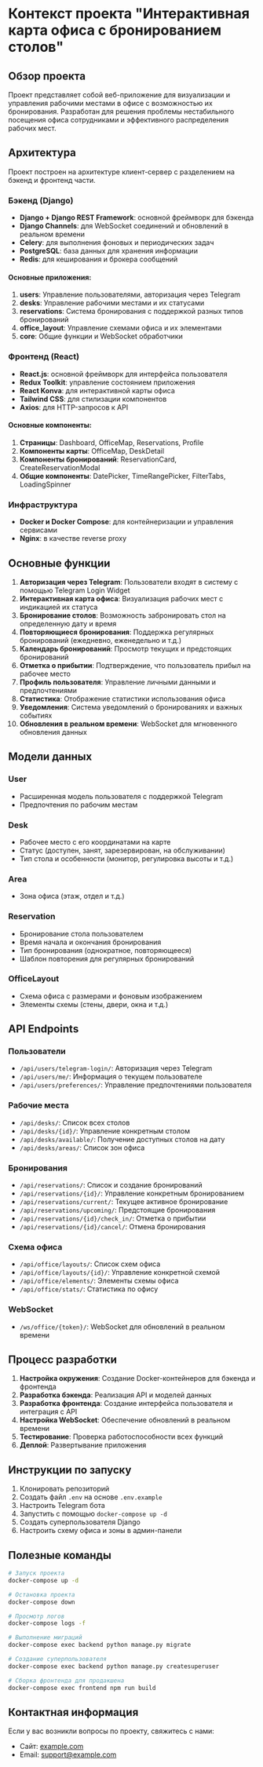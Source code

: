 # Контекст проекта "Интерактивная карта офиса с бронированием столов"

## Обзор проекта

Проект представляет собой веб-приложение для визуализации и управления рабочими местами в офисе с возможностью их бронирования. Разработан для решения проблемы нестабильного посещения офиса сотрудниками и эффективного распределения рабочих мест.

## Архитектура

Проект построен на архитектуре клиент-сервер с разделением на бэкенд и фронтенд части.

### Бэкенд (Django)

- **Django + Django REST Framework**: основной фреймворк для бэкенда
- **Django Channels**: для WebSocket соединений и обновлений в реальном времени
- **Celery**: для выполнения фоновых и периодических задач
- **PostgreSQL**: база данных для хранения информации
- **Redis**: для кеширования и брокера сообщений

#### Основные приложения:

1. **users**: Управление пользователями, авторизация через Telegram
2. **desks**: Управление рабочими местами и их статусами
3. **reservations**: Система бронирования с поддержкой разных типов бронирований
4. **office_layout**: Управление схемами офиса и их элементами
5. **core**: Общие функции и WebSocket обработчики

### Фронтенд (React)

- **React.js**: основной фреймворк для интерфейса пользователя
- **Redux Toolkit**: управление состоянием приложения
- **React Konva**: для интерактивной карты офиса
- **Tailwind CSS**: для стилизации компонентов
- **Axios**: для HTTP-запросов к API

#### Основные компоненты:

1. **Страницы**: Dashboard, OfficeMap, Reservations, Profile
2. **Компоненты карты**: OfficeMap, DeskDetail
3. **Компоненты бронирований**: ReservationCard, CreateReservationModal
4. **Общие компоненты**: DatePicker, TimeRangePicker, FilterTabs, LoadingSpinner

### Инфраструктура

- **Docker и Docker Compose**: для контейнеризации и управления сервисами
- **Nginx**: в качестве reverse proxy

## Основные функции

1. **Авторизация через Telegram**: Пользователи входят в систему с помощью Telegram Login Widget
2. **Интерактивная карта офиса**: Визуализация рабочих мест с индикацией их статуса
3. **Бронирование столов**: Возможность забронировать стол на определенную дату и время
4. **Повторяющиеся бронирования**: Поддержка регулярных бронирований (ежедневно, еженедельно и т.д.)
5. **Календарь бронирований**: Просмотр текущих и предстоящих бронирований
6. **Отметка о прибытии**: Подтверждение, что пользователь прибыл на рабочее место
7. **Профиль пользователя**: Управление личными данными и предпочтениями
8. **Статистика**: Отображение статистики использования офиса
9. **Уведомления**: Система уведомлений о бронированиях и важных событиях
10. **Обновления в реальном времени**: WebSocket для мгновенного обновления данных

## Модели данных

### User
- Расширенная модель пользователя с поддержкой Telegram
- Предпочтения по рабочим местам

### Desk
- Рабочее место с его координатами на карте
- Статус (доступен, занят, зарезервирован, на обслуживании)
- Тип стола и особенности (монитор, регулировка высоты и т.д.)

### Area
- Зона офиса (этаж, отдел и т.д.)

### Reservation
- Бронирование стола пользователем
- Время начала и окончания бронирования
- Тип бронирования (однократное, повторяющееся)
- Шаблон повторения для регулярных бронирований

### OfficeLayout
- Схема офиса с размерами и фоновым изображением
- Элементы схемы (стены, двери, окна и т.д.)

## API Endpoints

### Пользователи
- `/api/users/telegram-login/`: Авторизация через Telegram
- `/api/users/me/`: Информация о текущем пользователе
- `/api/users/preferences/`: Управление предпочтениями пользователя

### Рабочие места
- `/api/desks/`: Список всех столов
- `/api/desks/{id}/`: Управление конкретным столом
- `/api/desks/available/`: Получение доступных столов на дату
- `/api/desks/areas/`: Список зон офиса

### Бронирования
- `/api/reservations/`: Список и создание бронирований
- `/api/reservations/{id}/`: Управление конкретным бронированием
- `/api/reservations/current/`: Текущее активное бронирование
- `/api/reservations/upcoming/`: Предстоящие бронирования
- `/api/reservations/{id}/check_in/`: Отметка о прибытии
- `/api/reservations/{id}/cancel/`: Отмена бронирования

### Схема офиса
- `/api/office/layouts/`: Список схем офиса
- `/api/office/layouts/{id}/`: Управление конкретной схемой
- `/api/office/elements/`: Элементы схемы офиса
- `/api/office/stats/`: Статистика по офису

### WebSocket
- `/ws/office/{token}/`: WebSocket для обновлений в реальном времени

## Процесс разработки

1. **Настройка окружения**: Создание Docker-контейнеров для бэкенда и фронтенда
2. **Разработка бэкенда**: Реализация API и моделей данных
3. **Разработка фронтенда**: Создание интерфейса пользователя и интеграция с API
4. **Настройка WebSocket**: Обеспечение обновлений в реальном времени
5. **Тестирование**: Проверка работоспособности всех функций
6. **Деплой**: Развертывание приложения

## Инструкции по запуску

1. Клонировать репозиторий
2. Создать файл `.env` на основе `.env.example`
3. Настроить Telegram бота
4. Запустить с помощью `docker-compose up -d`
5. Создать суперпользователя Django
6. Настроить схему офиса и зоны в админ-панели

## Полезные команды

```bash
# Запуск проекта
docker-compose up -d

# Остановка проекта
docker-compose down

# Просмотр логов
docker-compose logs -f

# Выполнение миграций
docker-compose exec backend python manage.py migrate

# Создание суперпользователя
docker-compose exec backend python manage.py createsuperuser

# Сборка фронтенда для продакшена
docker-compose exec frontend npm run build
```

## Контактная информация

Если у вас возникли вопросы по проекту, свяжитесь с нами:
- Сайт: [example.com](https://example.com)
- Email: support@example.com